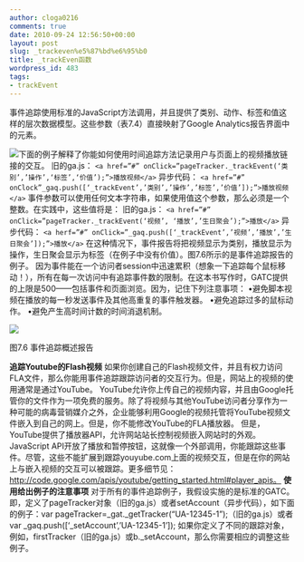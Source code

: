 ```yaml
---
author: cloga0216
comments: true
date: 2010-09-24 12:56:50+00:00
layout: post
slug: _trackeven%e5%87%bd%e6%95%b0
title: _trackEven函数
wordpress_id: 483
tags:
- trackEvent
---
```


事件追踪使用标准的JavaScript方法调用，并且提供了类别、动作、标签和值这样的层次数据模型。这些参数（表7.4）直接映射了Google Analytics报告界面中的元素。

[![](http://www.cloga.info/wp-content/uploads/2010/09/7.4.bmp)](http://www.cloga.info/wp-content/uploads/2010/09/7.4.bmp)下面的例子解释了你能如何使用时间追踪方法记录用户与页面上的视频播放链接的交互。
旧的ga.js：
`<a href=”#” onClick=”pageTracker._trackEvent(‘类别’,’操作’,‘标签’,‘价值’);”>播放视频</a>`
异步代码：
`<a href=”#” onClock”_gaq.push([‘_trackEvent’,’类别’,’操作’,’标签’,’价值’]);”>播放视频</a>`
事件参数可以使用任何文本字符串，如果使用值这个参数，那么必须是一个整数。在实践中，这些值将是：
旧的ga.js：
`<a href=”#” onClick=”pageTracker._trackEvent(‘视频’, ‘播放’,’生日聚会’);”>播放</a>`
异步代码：
`<a herf=”#” onClick=”_gaq.push([‘_trackEvent’,’视频’,’播放’,’生日聚会’]);”>播放</a>`
在这种情况下，事件报告将把视频显示为类别，播放显示为操作，生日聚会显示为标签（在例子中没有价值）。图7.6所示的是事件追踪报告的例子。
因为事件能在一个访问者session中迅速累积（想象一下追踪每个鼠标移动！），所有在每一次访问中有追踪事件数的限制。在这本书写作时，GATC提供的上限是500——包括事件和页面浏览。因为，记住下列注意事项：
•避免脚本视频在播放的每一秒发送事件及其他高重复的事件触发器。
•避免追踪过多的鼠标动作。
•避免产生高时间计数的时间消退机制。


[![](http://www.cloga.info/wp-content/uploads/2010/09/7-6.bmp)](http://www.cloga.info/wp-content/uploads/2010/09/7-6.bmp)




图7.6  事件追踪概述报告


**追踪Youtube的Flash视频**
如果你创建自己的Flash视频文件，并且有权力访问FLA文件，那么你能用事件追踪跟踪访问者的交互行为。但是，网站上的视频的使用通常是通过YouTube。
YouTube允许你上传自己的视频内容，并且由Google托管你的文件作为一项免费的服务。除了将视频与其他YouTube访问者分享作为一种可能的病毒营销媒介之外，企业能够利用Google的视频托管将YouTube视频文件嵌入到自己的网上。但是，你不能修改YouTube的FLA播放器。
但是，YouTube提供了播放器API，允许网站站长控制视频嵌入网站时的外观。JavaScript API开放了播放和暂停按钮，这就像一个外部调用，你能跟踪这些事件。尽管，这些不能扩展到跟踪youyube.com上面的视频交互，但是在你的网站上与嵌入视频的交互可以被跟踪。更多细节见：http://code.google.com/apis/youtube/getting_started.html#player_apis。
**使用给出例子的注意事项**
对于所有的事件追踪例子，我假设实施的是标准的GATC。即，定义了pageTracker对象（旧的ga.js）或者setAccount（异步代码），如下面的例子：var pageTracker=_gat._getTracker(“UA-12345-1”);（旧的ga.js）或者var _gaq.push([‘_setAccount’,’UA-12345-1’]);
如果你定义了不同的跟踪对象，例如，firstTracker（旧的ga.js）或b._setAccount，那么你需要相应的调整这些例子。
